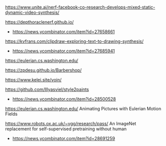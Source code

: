 https://www.unite.ai/nerf-facebook-co-research-develops-mixed-static-dynamic-video-synthesis/


https://depthoraclenerf.github.io/
* https://news.ycombinator.com/item?id=27658661

https://kvfrans.com/clipdraw-exploring-text-to-drawing-synthesis/
* https://news.ycombinator.com/item?id=27685941

https://eulerian.cs.washington.edu/

https://zpdesu.github.io/Barbershop/

https://www.kelei.site/voin/


https://github.com/lllyasviel/style2paints
* https://news.ycombinator.com/item?id=28500528

https://eulerian.cs.washington.edu/ Animating Pictures with Eulerian Motion Fields


https://www.robots.ox.ac.uk/~vgg/research/pass/ An ImageNet replacement for self-supervised pretraining without human
* https://news.ycombinator.com/item?id=28691259



